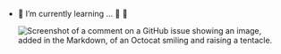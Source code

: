 - 🌱 I’m currently learning ... :t-rex: :new_moon_with_face:
  
    ![Screenshot of a comment on a GitHub issue showing an image, added in the Markdown, of an Octocat smiling and raising a tentacle.](https://cdn-ak.f.st-hatena.com/images/fotolife/z/zunsihakami/20110330/20110330174144.gif)
 


<!---
Ichkko/Ichkko is a ✨ special ✨ repository because its `README.md` (this file) appears on your GitHub profile.
You can click the Preview link to take a look at your changes.
--->
